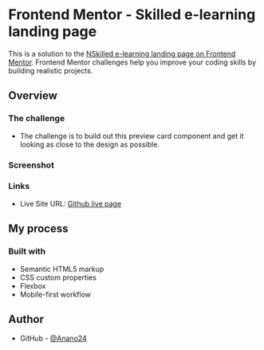 # Frontend Mentor - Skilled e-learning landing page

This is a solution to the [NSkilled e-learning landing page on Frontend Mentor](https://www.frontendmentor.io/challenges/skilled-elearning-landing-page-S1ObDrZ8q).
Frontend Mentor challenges help you improve your coding skills by building realistic projects. 

## Overview

### The challenge

- The challenge is to build out this preview card component and get it looking as close to the design as possible.

### Screenshot


### Links

- Live Site URL: [Github live page]()

## My process

### Built with

- Semantic HTML5 markup
- CSS custom properties
- Flexbox
- Mobile-first workflow

## Author

- GitHub - [@Anano24](https://github.com/Anano24)
